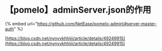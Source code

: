 # 【pomelo】adminServer.json的作用

{% embed url="https://github.com/NetEase/pomelo-admin\#server-master-auth" %}

[https://blog.csdn.net/nynyvkhhiiii/article/details/49249915](https://blog.csdn.net/nynyvkhhiiii/article/details/49249915)

